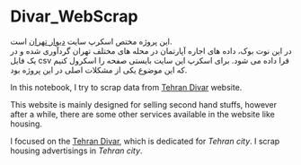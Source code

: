 # Divar_WebScrap

این پروژه مختص اسکرپ سایت [دیوار تهران](https://divar.ir/s/tehran)   است.  
در این نوت بوک، داده های اجاره آپارتمان در محله های مختلف تهران گردآوری شده و در یک فایل csv قرا داده می شود. 
برای اسکرپ این سایت بایستی صفحه را اسکرول کنیم که این موضوع یکی از مشکلات اصلی در این پروژه بود.


In this notebook, I try to scrap data from [Tehran Divar](https://divar.ir/s/tehran) website. 

This website is mainly designed for selling second hand stuffs, however after a while, there are some other services available in the website like housing.

I focused on the [Tehran Divar](https://divar.ir/s/tehran), which is dedicated for *Tehran city*. I scrap housing advertisings in *Tehran city*.
